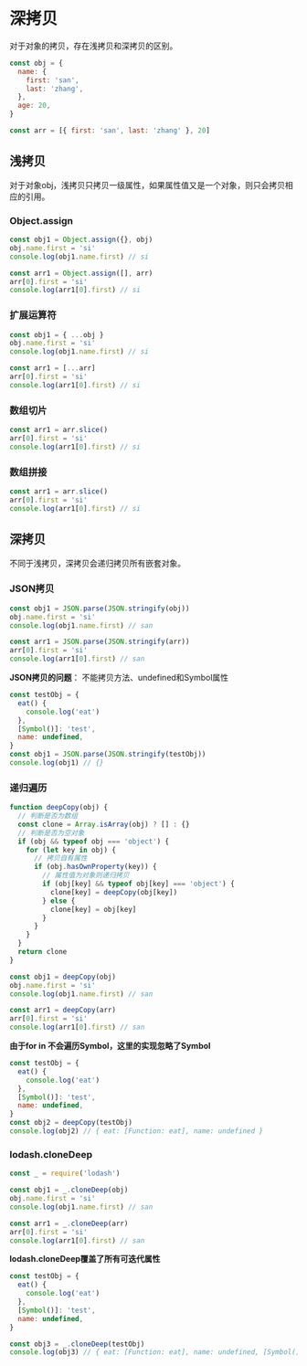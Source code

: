 # 深拷贝

对于对象的拷贝，存在浅拷贝和深拷贝的区别。

```js
const obj = {
  name: {
    first: 'san',
    last: 'zhang',
  },
  age: 20,
}

const arr = [{ first: 'san', last: 'zhang' }, 20]
```

## 浅拷贝

对于对象obj，浅拷贝只拷贝一级属性，如果属性值又是一个对象，则只会拷贝相应的引用。

### Object.assign

```js
const obj1 = Object.assign({}, obj)
obj.name.first = 'si'
console.log(obj1.name.first) // si

const arr1 = Object.assign([], arr)
arr[0].first = 'si'
console.log(arr1[0].first) // si
```

### 扩展运算符

```js
const obj1 = { ...obj }
obj.name.first = 'si'
console.log(obj1.name.first) // si

const arr1 = [...arr]
arr[0].first = 'si'
console.log(arr1[0].first) // si
```

### 数组切片

```js
const arr1 = arr.slice()
arr[0].first = 'si'
console.log(arr1[0].first) // si
```

### 数组拼接

```js
const arr1 = arr.slice()
arr[0].first = 'si'
console.log(arr1[0].first) // si
```

## 深拷贝

不同于浅拷贝，深拷贝会递归拷贝所有嵌套对象。

### JSON拷贝

```js
const obj1 = JSON.parse(JSON.stringify(obj))
obj.name.first = 'si'
console.log(obj1.name.first) // san

const arr1 = JSON.parse(JSON.stringify(arr))
arr[0].first = 'si'
console.log(arr1[0].first) // san
```

**JSON拷贝的问题**： 不能拷贝方法、undefined和Symbol属性

```js
const testObj = {
  eat() {
    console.log('eat')
  },
  [Symbol()]: 'test',
  name: undefined,
}
const obj1 = JSON.parse(JSON.stringify(testObj))
console.log(obj1) // {}
```



### 递归遍历

```js
function deepCopy(obj) {
  // 判断是否为数组
  const clone = Array.isArray(obj) ? [] : {}
  // 判断是否为空对象
  if (obj && typeof obj === 'object') {
    for (let key in obj) {
      // 拷贝自有属性
      if (obj.hasOwnProperty(key)) {
        // 属性值为对象则递归拷贝
        if (obj[key] && typeof obj[key] === 'object') {
          clone[key] = deepCopy(obj[key])
        } else {
          clone[key] = obj[key]
        }
      }
    }
  }
  return clone
}

const obj1 = deepCopy(obj)
obj.name.first = 'si'
console.log(obj1.name.first) // san

const arr1 = deepCopy(arr)
arr[0].first = 'si'
console.log(arr1[0].first) // san
```

**由于for in 不会遍历Symbol，这里的实现忽略了Symbol**

```js
const testObj = {
  eat() {
    console.log('eat')
  },
  [Symbol()]: 'test',
  name: undefined,
}
const obj2 = deepCopy(testObj)
console.log(obj2) // { eat: [Function: eat], name: undefined }
```

### lodash.cloneDeep

```js
const _ = require('lodash')

const obj1 = _.cloneDeep(obj)
obj.name.first = 'si'
console.log(obj1.name.first) // san

const arr1 = _.cloneDeep(arr)
arr[0].first = 'si'
console.log(arr1[0].first) // san
```

**lodash.cloneDeep覆盖了所有可迭代属性**

```js
const testObj = {
  eat() {
    console.log('eat')
  },
  [Symbol()]: 'test',
  name: undefined,
}

const obj3 = _.cloneDeep(testObj)
console.log(obj3) // { eat: [Function: eat], name: undefined, [Symbol()]: 'test' }
```

